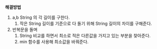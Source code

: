 **해결방법**

1. a,b String 의 각 길이를 구한다.
   1. 작은 String 길이를 기준으로 다 돌기 위해 String 길이의 차이를 구해준다.
2. 반복문을 돌며
   1. String 비교를 하면서 최소로 적은 다른값을 가지고 있는 부분을 찾아준다.
   2. min 함수를 사용해 최소값을 바꿔준다.
